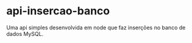 # api-insercao-banco
Uma api simples desenvolvida em node que faz inserções no banco de dados MySQL.
